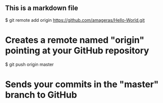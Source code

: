 ## This is a markdown file

$ git remote add origin https://github.com/amageras/Hello-World.git
# Creates a remote named "origin" pointing at your GitHub repository

$ git push origin master
# Sends your commits in the "master" branch to GitHub
